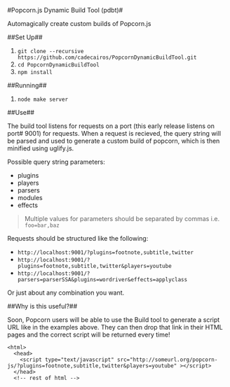 #Popcorn.js Dynamic Build Tool (pdbt)#

Automagically create custom builds of Popcorn.js

##Set Up##

1. `git clone --recursive https://github.com/cadecairos/PopcornDynamicBuildTool.git`
2. `cd PopcornDynamicBuildTool`
3. `npm install`

##Running##
1. `node make server`

##Use##

The build tool listens for requests on a port (this early release listens on port# 9001) for requests. When a request is recieved, the query string will be parsed and used to generate a custom build of popcorn, which is then minified using uglify.js.

Possible query string parameters:

* plugins
* players
* parsers
* modules
* effects

> Multiple values for parameters should be separated by commas i.e. `foo=bar,baz` 

Requests should be structured like the following:

* `http://localhost:9001/?plugins=footnote,subtitle,twitter`
* `http://localhost:9001/?plugins=footnote,subtitle,twitter&players=youtube`
* `http://localhost:9001/?parsers=parserSSA&plugins=wordriver&effects=applyclass`

Or just about any combination you want.

##Why is this useful?##

Soon, Popcorn users will be able to use the Build tool to generate a script URL like in the examples above. They can then drop that link in their HTML pages and the correct script will be returned every time!

    <html>
      <head>
        <script type="text/javascript" src="http://someurl.org/popcorn-js/?plugins=footnote,subtitle,twitter&players=youtube" ></script>
      </head>
      <!-- rest of html -->

